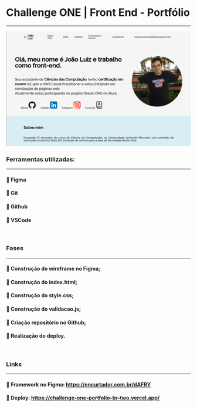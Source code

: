 # Challenge ONE | Front End - Portfólio
---

<p align="center" >
     <img width="600" heigth="600" src="https://github.com/joaoluizcienciadados/challenge-one-portfolio-br/blob/master/assets/tela%20inicial.png">
</p>

###  Ferramentas utilizadas:
---
#### 🔹 Figma
#### 🔹 Git
#### 🔹 Github
#### 🔹 VSCode

<br>

### Fases
---
#### 🔹 Construção do wireframe no Figma;
#### 🔹 Construção do index.html;
#### 🔹 Construção do style.css;
#### 🔹 Construção do validacao.js;
#### 🔹 Criação repositório no Github; 
#### 🔹 Realização do deploy.

<br>

### Links
---
#### 🔹 Framework no Figma: <a href="https://encurtador.com.br/dAFRY" target="_blank">https://encurtador.com.br/dAFRY</a>
#### 🔹 Deploy: <a href="https://challenge-one-portfolio-br-two.vercel.app/" target="_blank">https://challenge-one-portfolio-br-two.vercel.app/</a>
